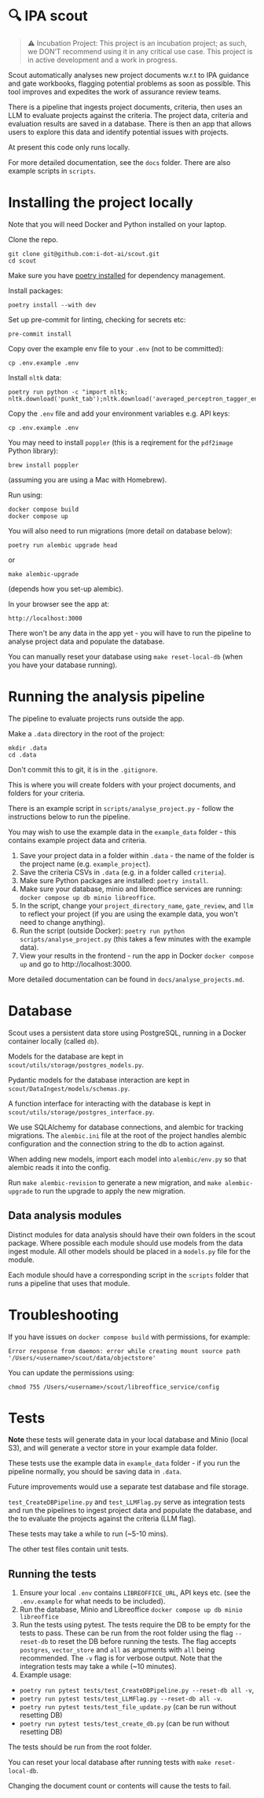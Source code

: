 #  🔍 IPA scout

> ⚠️ Incubation Project: This project is an incubation project; as such, we DON’T recommend using it in any critical use case. This project is in active development and a work in progress. 

Scout automatically analyses new project documents w.r.t to IPA guidance and gate workbooks, flagging potential problems as soon as possible. This tool improves and expedites the work of assurance review teams.

There is a pipeline that ingests project documents, criteria, then uses an LLM to evaluate projects against the criteria. The project data, criteria and evaluation results are saved in a database. There is then an app that allows users to explore this data and identify potential issues with projects.

At present this code only runs locally.

For more detailed documentation, see the `docs` folder. There are also example scripts in `scripts`.


# Installing the project locally

Note that you will need Docker and Python installed on your laptop.

Clone the repo.
```
git clone git@github.com:i-dot-ai/scout.git
cd scout
```
Make sure you have [poetry installed](https://python-poetry.org/docs/) for dependency management.

Install packages: 
```
poetry install --with dev
```

Set up pre-commit for linting, checking for secrets etc:
```
pre-commit install
```

Copy over the example env file to your `.env` (not to be committed):
```
cp .env.example .env
```

Install `nltk` data:
```
poetry run python -c "import nltk; nltk.download('punkt_tab');nltk.download('averaged_perceptron_tagger_eng');nltk.download('averaged_perceptron_tagger_eng')"
```

Copy the `.env` file and add your environment variables e.g. API keys:
```
cp .env.example .env
```

You may need to install `poppler` (this is a reqirement for the `pdf2image` Python library): 
```
brew install poppler
```
(assuming you are using a Mac with Homebrew).

Run using:
```
docker compose build
docker compose up
```

You will also need to run migrations (more detail on database below):
```
poetry run alembic upgrade head
```
or 
```
make alembic-upgrade
```
(depends how you set-up alembic).

In your browser see the app at: 
```
http://localhost:3000
```

There won't be any data in the app yet - you will have to run the pipeline to analyse project data and populate the database. 

You can manually reset your database using `make reset-local-db` (when you have your database running).


# Running the analysis pipeline

The pipeline to evaluate projects runs outside the app.

Make a `.data` directory in the root of the project: 
```
mkdir .data
cd .data
```
Don't commit this to git, it is in the `.gitignore`.

This is where you will create folders with your project documents, and folders for your criteria.

There is an example script in `scripts/analyse_project.py` - follow the instructions below to run the pipeline.

You may wish to use the example data in the `example_data` folder - this contains example project data and criteria.

1. Save your project data in a folder within `.data` - the name of the folder is the project name (e.g. `example_project`).
2. Save the criteria CSVs in `.data` (e.g. in a folder called `criteria`).
3. Make sure Python packages are installed: `poetry install`.
4. Make sure your database, minio and libreoffice services are running: `docker compose up db minio libreoffice`.
5. In the script, change your `project_directory_name`, `gate_review`, and `llm` to reflect your project (if you are using the example data, you won't need to change anything).
6. Run the script (outside Docker): `poetry run python scripts/analyse_project.py` (this takes a few minutes with the example data).
7. View your results in the frontend - run the app in Docker `docker compose up` and go to http://localhost:3000.

More detailed documentation can be found in `docs/analyse_projects.md`.


# Database

Scout uses a persistent data store using PostgreSQL, running in a Docker container locally (called `db`).

Models for the database are kept in `scout/utils/storage/postgres_models.py`.

Pydantic models for the database interaction are kept in `scout/DataIngest/models/schemas.py`.

A function interface for interacting with the database is kept in `scout/utils/storage/postgres_interface.py`.

We use SQLAlchemy for database connections, and alembic for tracking migrations. The `alembic.ini` file at the root of the project handles alembic configuration and the connection string to the db to action against.

When adding new models, import each model into `alembic/env.py` so that alembic reads it into the config.

Run `make alembic-revision` to generate a new migration, and `make alembic-upgrade` to run the upgrade to apply the new migration.


## Data analysis modules

Distinct modules for data analysis should have their own folders in the scout package. Where possible each module should use models from the data ingest module. All other models should be placed in a `models.py` file for the module.

Each module should have a corresponding script in the `scripts` folder that runs a pipeline that uses that module.


# Troubleshooting

If you have issues on `docker compose build` with permissions, for example:
```
Error response from daemon: error while creating mount source path '/Users/<username>/scout/data/objectstore'
```
You can update the permissions using:
```
chmod 755 /Users/<username>/scout/libreoffice_service/config
```


# Tests

**Note** these tests will generate data in your local database and Minio (local S3), and will generate a vector store in your example data folder.

These tests use the example data in `example_data` folder - if you run the pipeline normally, you should be saving data in `.data`.

Future improvements would use a separate test database and file storage.

`test_CreateDBPipeline.py` and `test_LLMFlag.py` serve as integration tests and run the pipelines to ingest project data and populate the database, and the to evaluate the projects against the criteria (LLM flag).

These tests may take a while to run (~5-10 mins).

The other test files contain unit tests.

## Running the tests

1. Ensure your local `.env` contains `LIBREOFFICE_URL`, API keys etc. (see the `.env.example` for what needs to be included).
2. Run the database, Minio and Libreoffice `docker compose up db minio libreoffice`
3. Run the tests using pytest. The tests require the DB to be empty for the tests to pass. These can be run from the root folder using the flag `--reset-db` to reset the DB before running the tests. The flag accepts `postgres`, `vector_store` and `all` as arguments with `all` being recommended. The `-v` flag is for verbose output. Note that the integration tests may take a while (~10 minutes).
4. Example usage: 
- `poetry run pytest tests/test_CreateDBPipeline.py --reset-db all -v`, 
- `poetry run pytest tests/test_LLMFlag.py --reset-db all -v`. 
- `poetry run pytest tests/test_file_update.py` (can be run without resetting DB)
- `poetry run pytest tests/test_create_db.py` (can be run without resetting DB)

The tests should be run from the root folder.

You can reset your local database after running tests with `make reset-local-db`.

Changing the document count or contents will cause the tests to fail.

